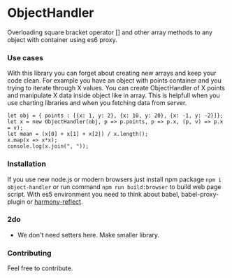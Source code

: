 ObjectHandler
=========

Overloading square bracket operator [] and other array methods to any object with container using es6 proxy.

### Use cases

With this library you can forget about creating new arrays and keep your code clean. For example you have an object with points container 
and you trying to iterate through X values. You can create ObjectHandler of X points and manipulate X data inside object like in array. This is helpfull when you use charting libraries and when you fetching data from server.
```
let obj = { points : [{x: 1, y: 2}, {x: 10, y: 20}, {x: -1, y: -2}]};
let x = new ObjectHandler(obj, p => p.points, p => p.x, (p, v) => p.x = v);
let mean = (x[0] + x[1] + x[2]) / x.length();
x.map(x => x*x);
console.log(x.join(", "));
```

### Installation

If you use new node.js or modern browsers just install npm package `npm i object-handler` or run command `npm run build:browser` to build web page script. With es5 environment you need to think about babel, babel-proxy-plugin or [harmony-reflect](https://github.com/tvcutsem/harmony-reflect).

### 2do
* We don't need setters here. Make smaller library.

### Contributing

Feel free to contribute.
